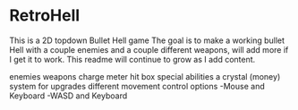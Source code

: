 # RetroHell
This is a 2D topdown Bullet Hell game 
The goal is to make a working bullet Hell with a couple enemies
and a couple different weapons, will add more if I get it to work.
This readme will continue to grow as I add content.

enemies
weapons
charge meter
hit box
special abilities
a crystal (money) system for upgrades
different movement control options
-Mouse and Keyboard
-WASD and Keyboard
